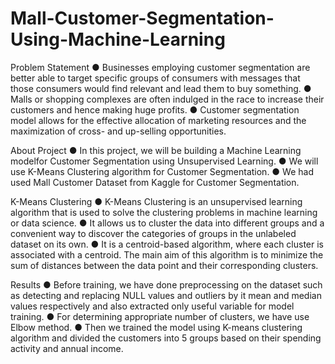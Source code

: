 # Mall-Customer-Segmentation-Using-Machine-Learning

Problem Statement
● Businesses employing customer segmentation are better able to target specific groups of consumers with messages that those consumers would find relevant and lead them to buy something.
● Malls or shopping complexes are often indulged in the race to increase their customers and hence making huge profits.
● Customer segmentation model allows for the effective allocation of marketing resources and the maximization of cross- and up-selling opportunities.


About Project
● In this project, we will be building a Machine Learning modelfor Customer Segmentation using Unsupervised Learning.
● We will use K-Means Clustering algorithm for Customer Segmentation.
● We had used Mall Customer Dataset from Kaggle for Customer Segmentation.


K-Means Clustering
● K-Means Clustering is an unsupervised learning algorithm that is used to solve the clustering problems in machine learning or data science.
● It allows us to cluster the data into different groups and a convenient way to discover the categories of groups in the unlabeled dataset on its own.
● It is a centroid-based algorithm, where each cluster is associated with a centroid. The main aim of this algorithm is to minimize the sum of distances between the data point and their corresponding clusters.


Results
● Before training, we have done preprocessing on the dataset such as detecting and replacing NULL values and outliers by it mean and median values respectively and also extracted only useful variable for model training.
● For determining appropriate number of clusters, we have use Elbow method.
● Then we trained the model using K-means clustering algorithm and divided the customers into 5 groups based on their spending activity and annual income.
